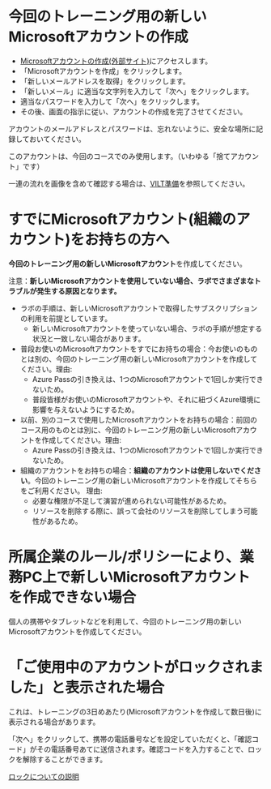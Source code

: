 
# 今回のトレーニング用の新しいMicrosoftアカウントの作成

- [Microsoftアカウントの作成(外部サイト)](https://account.microsoft.com/account/Account)にアクセスします。
- 「Microsoftアカウントを作成」をクリックします。
- 「新しいメールアドレスを取得」をクリックします。
- 「新しいメール」に適当な文字列を入力して「次へ」をクリックします。
- 適当なパスワードを入力して「次へ」をクリックします。
- その後、画面の指示に従い、アカウントの作成を完了させてください。

アカウントのメールアドレスとパスワードは、忘れないように、安全な場所に記録しておいてください。

このアカウントは、今回のコースでのみ使用します。（いわゆる「捨てアカウント」です）

一連の流れを画像を含めて確認する場合は、[VILT準備](https://github.com/naonao71/note/blob/main/AZ-104/pdf/VILT%E6%BA%96%E5%82%99.pdf)を参照してください。

# すでにMicrosoftアカウント(組織のアカウント)をお持ちの方へ

**今回のトレーニング用の新しいMicrosoftアカウント**を作成してください。

注意：**新しいMicrosoftアカウントを使用していない場合、ラボでさまざまなトラブルが発生する原因となります。**

- ラボの手順は、新しいMicrosoftアカウントで取得したサブスクリプションの利用を前提としています。
  - 新しいMicrosoftアカウントを使っていない場合、ラボの手順が想定する状況と一致しない場合があります。
- 普段お使いのMicrosoftアカウントをすでにお持ちの場合：今お使いのものとは別の、今回のトレーニング用の新しいMicrosoftアカウントを作成してください。理由:
  - Azure Passの引き換えは、1つのMicrosoftアカウントで1回しか実行できないため。
  - 普段皆様がお使いのMicrosoftアカウントや、それに紐づくAzure環境に影響を与えないようにするため。
- 以前、別のコースで使用したMicrosoftアカウントをお持ちの場合：前回のコース用のものとは別に、今回のトレーニング用の新しいMicrosoftアカウントを作成してください。理由:
  - Azure Passの引き換えは、1つのMicrosoftアカウントで1回しか実行できないため。
- 組織のアカウントをお持ちの場合：**組織のアカウントは使用しないでください**。今回のトレーニング用の新しいMicrosoftアカウントを作成してそちらをご利用ください。 理由:
  - 必要な権限が不足して演習が進められない可能性があるため。
  - リソースを削除する際に、誤って会社のリソースを削除してしまう可能性があるため。

# 所属企業のルール/ポリシーにより、業務PC上で新しいMicrosoftアカウントを作成できない場合

個人の携帯やタブレットなどを利用して、今回のトレーニング用の新しいMicrosoftアカウントを作成してください。


# 「ご使用中のアカウントがロックされました」と表示された場合

これは、トレーニングの3日めあたり(Microsoftアカウントを作成して数日後)に表示される場合があります。

「次へ」をクリックして、携帯の電話番号などを設定していただくと、「確認コード」がその電話番号あてに送信されます。確認コードを入力することで、ロックを解除することができます。

[ロックについての説明](https://support.microsoft.com/ja-jp/account-billing/%E3%82%A2%E3%82%AB%E3%82%A6%E3%83%B3%E3%83%88%E3%81%8C%E3%83%AD%E3%83%83%E3%82%AF%E3%81%95%E3%82%8C%E3%81%A6%E3%81%84%E3%82%8B-805e8b0d-4141-29b2-7b65-df6ff6c9ce27)

